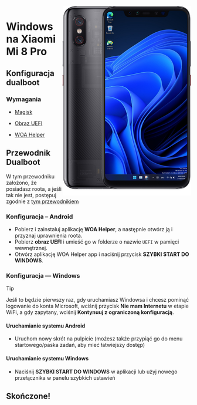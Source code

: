 <img align="right" src="https://github.com/n00b69/woa-equuleus/blob/main/equuleus.png" width="350" alt="Windows 11 running on equuleus">

# Windows na Xiaomi Mi 8 Pro

## Konfiguracja dualboot

### Wymagania
- [Magisk](https://github.com/topjohnwu/Magisk/releases/latest)

- [Obraz UEFI](https://github.com/n00b69/woa-equuleus/releases/tag/UEFI)

- [WOA Helper](https://github.com/Marius586/WoA-Helper-update/releases/tag/WOA)

## Przewodnik Dualboot
W tym przewodniku założono, że posiadasz roota, a jeśli tak nie jest, postępuj zgodnie z [tym przewodnikiem](root.md)

### Konfiguracja – Android
- Pobierz i zainstaluj aplikację **WOA Helper**, a następnie otwórz ją i przyznaj uprawnienia roota.
- Pobierz **obraz UEFI** i umieść go w folderze o nazwie `UEFI` w pamięci wewnętrznej.
- Otwórz aplikację WOA Helper app i naciśnij przycisk **SZYBKI START DO WINDOWS**.

### Konfiguracja — Windows
> [!Tip]
> Jeśli to będzie pierwszy raz, gdy uruchamiasz Windowsa i chcesz pominąć logowanie do konta Microsoft, wciśnij przycisk **Nie mam Internetu** w etapie WiFi, a gdy zapytany, wciśnij **Kontynuuj z ograniczoną konfiguracją**.

#### Uruchamianie systemu Android
- Uruchom nowy skrót na pulpicie (możesz także przypiąć go do menu startowego/paska zadań, aby mieć łatwiejszy dostęp)

#### Uruchamianie systemu Windows
- Naciśnij **SZYBKI START DO WINDOWS** w aplikacji lub użyj nowego przełącznika w panelu szybkich ustawień
  
## Skończone!
